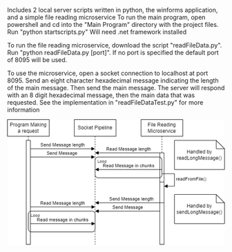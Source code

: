 Includes 2 local server scripts written in python, the winforms application, and a simple file reading microservice
To run the main program, open powershell and cd into the "Main Program" directory with the project files. Run "python startscripts.py"
Will need .net framework installed

To run the file reading microservice, download the script "readFileData.py". Run "python readFileData.py [port]". If no port is specified the default port of 8095 will be used.

To use the microservice, open a socket connection to localhost at port 8095. Send an eight character hexadecimal message indicating the length of the main message. Then send the main message.
The server will respond with an 8 digit hexadecimal message, then the main data that was requested. See the implementation in "readFileDataTest.py" for more information

![Microservice UML diagram](https://github.com/tornquistErik/CS361-Software-ENG/blob/main/UML.drawio.png?raw=true)
